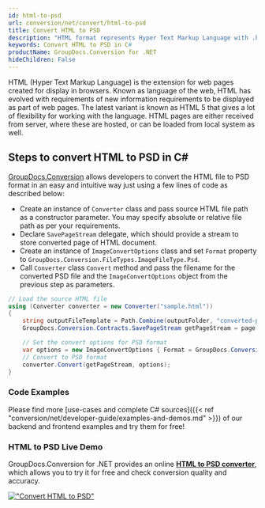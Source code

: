 ```yaml
---
id: html-to-psd
url: conversion/net/convert/html-to-psd
title: Convert HTML to PSD
description: "HTML format represents Hyper Text Markup Language with .html extension. Learn how to convert HTML to PSD file programmatically in C# language using GroupDocs.Conversion for .NET library."
keywords: Convert HTML to PSD in C#
productName: GroupDocs.Conversion for .NET
hideChildren: False
---
```


HTML (Hyper Text Markup Language) is the extension for web pages created for display in browsers. Known as language of the web, HTML has evolved with requirements of new information requirements to be displayed as part of web pages. The latest variant is known as HTML 5 that gives a lot of flexibility for working with the language. HTML pages are either received from server, where these are hosted, or can be loaded from local system as well.

## Steps to convert HTML to PSD in C#

[GroupDocs.Conversion](https://products.groupdocs.com/conversion/net) allows developers to convert the HTML file to PSD format in an easy and intuitive way just using a few lines of code as described below:

* Create an instance of `Converter` class and pass source HTML file path as a constructor parameter. You may specify absolute or relative file path as per your requirements. 
* Declare `SavePageStream` delegate, which should provide a stream to store converted page of HTML document.
* Create an instance of `ImageConvertOptions` class and set `Format` property to `GroupDocs.Conversion.FileTypes.ImageFileType.Psd`.
* Call `Converter` class `Convert` method and pass the filename for the converted PSD file and the `ImageConvertOptions` object from the previous step as parameters.

```csharp
// Load the source HTML file
using (Converter converter = new Converter("sample.html"))
{
    string outputFileTemplate = Path.Combine(outputFolder, "converted-page-{0}.psd");
    GroupDocs.Conversion.Contracts.SavePageStream getPageStream = page => new FileStream(string.Format(outputFileTemplate, page), FileMode.Create);

    // Set the convert options for PSD format
    var options = new ImageConvertOptions { Format = GroupDocs.Conversion.FileTypes.ImageFileType.Psd };   
    // Convert to PSD format
    converter.Convert(getPageStream, options);
}
```

### Code Examples

Please find more [use-cases and complete C# sources]({{< ref "conversion/net/developer-guide/examples-and-demos.md" >}}) of our backend and frontend examples and try them for free!

### HTML to PSD Live Demo

GroupDocs.Conversion for .NET provides an online [**HTML to PSD converter**](https://products.groupdocs.app/conversion/html-to-psd), which allows you to try it for free and check conversion quality and accuracy.

[!["Convert HTML to PSD"](conversion/net/images/convert-to-psd/convert-html-to-psd.png)](https://products.groupdocs.app/conversion/html-to-psd)